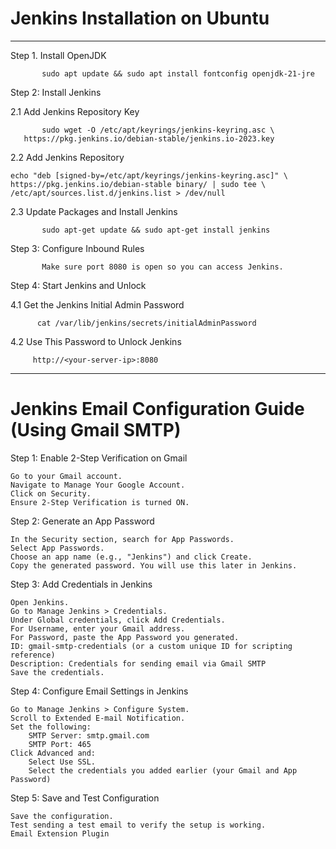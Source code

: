 # Jenkins Installation on Ubuntu
----------------------------------------------------------------------------------------------------------------------------------------------------------

Step 1. Install OpenJDK

           sudo apt update && sudo apt install fontconfig openjdk-21-jre

Step 2: Install Jenkins

  2.1 Add Jenkins Repository Key
  
           sudo wget -O /etc/apt/keyrings/jenkins-keyring.asc \
  	   https://pkg.jenkins.io/debian-stable/jenkins.io-2023.key

  2.2 Add Jenkins Repository
  
	echo "deb [signed-by=/etc/apt/keyrings/jenkins-keyring.asc]" \
  	https://pkg.jenkins.io/debian-stable binary/ | sudo tee \
  	/etc/apt/sources.list.d/jenkins.list > /dev/null

  2.3 Update Packages and Install Jenkins
  
           sudo apt-get update && sudo apt-get install jenkins


Step 3: Configure Inbound Rules

           Make sure port 8080 is open so you can access Jenkins.

Step 4: Start Jenkins and Unlock

  4.1 Get the Jenkins Initial Admin Password
  
          cat /var/lib/jenkins/secrets/initialAdminPassword
          
  4.2 Use This Password to Unlock Jenkins
  
         http://<your-server-ip>:8080


------------------------------------------------------------------------------------------------------------------------------------------------------------------------------





# Jenkins Email Configuration Guide (Using Gmail SMTP)


Step 1: Enable 2-Step Verification on Gmail

	Go to your Gmail account.
	Navigate to Manage Your Google Account.
	Click on Security.
	Ensure 2-Step Verification is turned ON.

Step 2: Generate an App Password

	In the Security section, search for App Passwords.
	Select App Passwords.
	Choose an app name (e.g., "Jenkins") and click Create.
	Copy the generated password. You will use this later in Jenkins.

 Step 3: Add Credentials in Jenkins
 
	Open Jenkins.
	Go to Manage Jenkins > Credentials.
	Under Global credentials, click Add Credentials.
	For Username, enter your Gmail address.
	For Password, paste the App Password you generated.
	ID: gmail-smtp-credentials (or a custom unique ID for scripting reference)
	Description: Credentials for sending email via Gmail SMTP
	Save the credentials.
 
Step 4: Configure Email Settings in Jenkins

	Go to Manage Jenkins > Configure System.
	Scroll to Extended E-mail Notification.
	Set the following:
		SMTP Server: smtp.gmail.com
		SMTP Port: 465
	Click Advanced and:
		Select Use SSL.
		Select the credentials you added earlier (your Gmail and App Password)

Step 5: Save and Test Configuration

	Save the configuration.
	Test sending a test email to verify the setup is working.
	Email Extension Plugin





